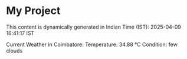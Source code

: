 # My Project

This content is dynamically generated in Indian Time (IST): 2025-04-09 16:41:17 IST


Current Weather in Coimbatore:
Temperature: 34.88 °C
Condition: few clouds
